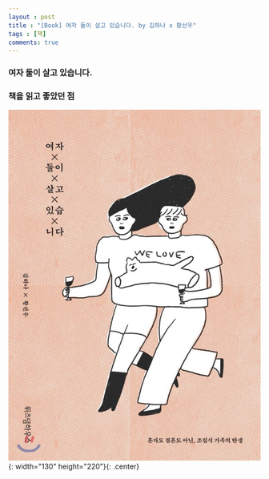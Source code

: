 ```yaml
---
layout : post
title : "[Book] 여자 둘이 살고 있습니다. by 김하나 x 황선우"
tags : [책]
comments: true
---
```


### 여자 둘이 살고 있습니다.

### 책을 읽고 좋았던 점

![여자 둘이 살고있습니다](../images/book-15.jpeg){: width="130" height="220"}{: .center}
